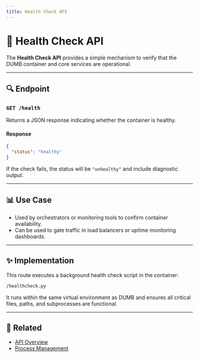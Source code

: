 ```yaml
---
title: Health Check API
---
```


# 🌊 Health Check API

The **Health Check API** provides a simple mechanism to verify that the DUMB container and core services are operational.

---

## 🔍 Endpoint

### `GET /health`
Returns a JSON response indicating whether the container is healthy.

#### Response
```json
{
  "status": "healthy"
}
```

If the check fails, the status will be `"unhealthy"` and include diagnostic output.

---

## 📊 Use Case
- Used by orchestrators or monitoring tools to confirm container availability.
- Can be used to gate traffic in load balancers or uptime monitoring dashboards.

---

## ✨ Implementation
This route executes a background health check script in the container:
```bash
/healthcheck.py
```
It runs within the same virtual environment as DUMB and ensures all critical files, paths, and subprocesses are functional.

---

## 🔗 Related
- [API Overview](index.md)
- [Process Management](process.md)

